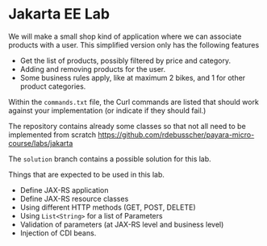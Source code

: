 # Jakarta EE Lab

We will make a small shop kind of application where we can associate products with a user.  This simplified version only has the following features

- Get the list of products, possibly filtered by price and category.
- Adding and removing products for the user.
- Some business rules apply, like at maximum 2 bikes, and 1 for other product categories.

Within the `commands.txt` file, the Curl commands are listed that should work against your implementation (or indicate if they should fail.)

The repository contains already some classes so that not all need to be implemented from scratch
https://github.com/rdebusscher/payara-micro-course/labs/jakarta

The `solution` branch contains a possible solution for this lab.

Things that are expected to be used in this lab.

- Define JAX-RS application
- Define JAX-RS resource classes
- Using different HTTP methods (GET, POST, DELETE)
- Using `List<String>` for a list of Parameters
- Validation of parameters (at JAX-RS level and business level)
- Injection of CDI beans.
